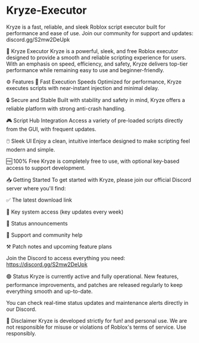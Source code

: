 # Kryze-Executor
Kryze is a fast, reliable, and sleek Roblox script executor built for performance and ease of use. Join our community for support and updates: discord.gg/S2mw2DeUpk

💠 Kryze Executor
Kryze is a powerful, sleek, and free Roblox executor designed to provide a smooth and reliable scripting experience for users. With an emphasis on speed, efficiency, and safety, Kryze delivers top-tier performance while remaining easy to use and beginner-friendly.

⚙️ Features
🚀 Fast Execution Speeds
Optimized for performance, Kryze executes scripts with near-instant injection and minimal delay.

🔒 Secure and Stable
Built with stability and safety in mind, Kryze offers a reliable platform with strong anti-crash handling.

🎮 Script Hub Integration
Access a variety of pre-loaded scripts directly from the GUI, with frequent updates.

🖱️ Sleek UI
Enjoy a clean, intuitive interface designed to make scripting feel modern and simple.

🆓 100% Free
Kryze is completely free to use, with optional key-based access to support development.

📥 Getting Started
To get started with Kryze, please join our official Discord server where you'll find:

✅ The latest download link

🔑 Key system access (key updates every week)

📢 Status announcements

💬 Support and community help

⚒️ Patch notes and upcoming feature plans

Join the Discord to access everything you need:
https://discord.gg/S2mw2DeUpk

🟢 Status
Kryze is currently active and fully operational.
New features, performance improvements, and patches are released regularly to keep everything smooth and up-to-date.

You can check real-time status updates and maintenance alerts directly in our Discord.

🧠 Disclaimer
Kryze is developed strictly for fun! and personal use.
We are not responsible for misuse or violations of Roblox's terms of service. Use responsibly.
